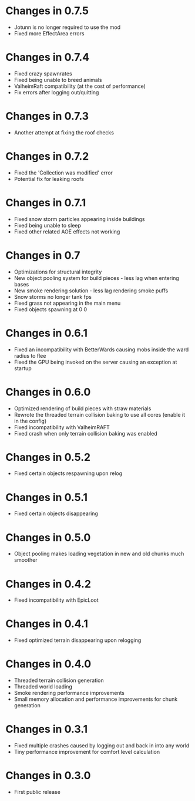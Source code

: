# Changes in 0.7.5

* Jotunn is no longer required to use the mod
* Fixed more EffectArea errors

# Changes in 0.7.4

* Fixed crazy spawnrates
* Fixed being unable to breed animals
* ValheimRaft compatibility (at the cost of performance)
* Fix errors after logging out/quitting

# Changes in 0.7.3

* Another attempt at fixing the roof checks

# Changes in 0.7.2

* Fixed the 'Collection was modified' error
* Potential fix for leaking roofs

# Changes in 0.7.1

* Fixed snow storm particles appearing inside buildings
* Fixed being unable to sleep
* Fixed other related AOE effects not working

# Changes in 0.7

* Optimizations for structural integrity
* New object pooling system for build pieces - less lag when entering bases
* New smoke rendering solution - less lag rendering smoke puffs
* Snow storms no longer tank fps
* Fixed grass not appearing in the main menu
* Fixed objects spawning at 0 0

# Changes in 0.6.1

* Fixed an incompatibility with BetterWards causing mobs inside the ward radius to flee
* Fixed the GPU being invoked on the server causing an exception at startup

# Changes in 0.6.0

* Optimized rendering of build pieces with straw materials
* Rewrote the threaded terrain collision baking to use all cores (enable it in the config)
* Fixed incompatibility with ValheimRAFT
* Fixed crash when only terrain collision baking was enabled

# Changes in 0.5.2

* Fixed certain objects respawning upon relog

# Changes in 0.5.1

* Fixed certain objects disappearing

# Changes in 0.5.0

* Object pooling makes loading vegetation in new and old chunks much smoother

# Changes in 0.4.2

* Fixed incompatibility with EpicLoot

# Changes in 0.4.1

* Fixed optimized terrain disappearing upon relogging 

# Changes in 0.4.0

* Threaded terrain collision generation
* Threaded world loading
* Smoke rendering performance improvements
* Small memory allocation and performance improvements for chunk generation

# Changes in 0.3.1

* Fixed multiple crashes caused by logging out and back in into any world
* Tiny performance improvement for comfort level calculation

# Changes in 0.3.0

* First public release
